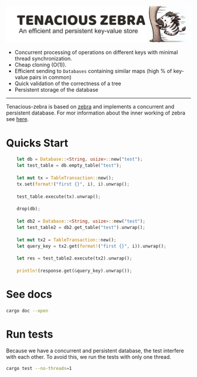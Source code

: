 <img src="doc/tenacious_zebra.png">

- Concurrent processing of operations on different keys with minimal thread synchronization.
- Cheap cloning (O(1)).
- Efficient sending to `Databases` containing similar maps (high % of key-value pairs in common)
- Quick validation of the correctness of a tree 
- Persistent storage of the database

---
Tenacious-zebra is based on <a href="https://github.com/Distributed-EPFL/zebra">zebra</a> and implements a concurrent and persistent database. For mor information about the inner working of zebra see <a href="https://hackmd.io/@theMaimu/B1ooi4Lph">here</a>.

# Quicks Start

```rust
    let db = Database::<String, usize>::new("test");
    let test_table = db.empty_table("test");

    let mut tx = TableTransaction::new();
    tx.set(format!("first {}", i), i).unwrap();

    test_table.execute(tx).unwrap();

    drop(db);

    let db2 = Database::<String, usize>::new("test");
    let test_table2 = db2.get_table("test").unwrap();

    let mut tx2 = TableTransaction::new();
    let query_key = tx2.get(format!("first {}", i)).unwrap();

    let res = test_table2.execute(tx2).unwrap();

    println!(response.get(&query_key).unwrap());
```

# See docs
```bash
cargo doc --open
```

# Run tests
Because we have a concurrent and persistent database, the test interfere with each other. To avoid this, we run the tests with only one thread.
```bash
cargo test --no-threads=1
```